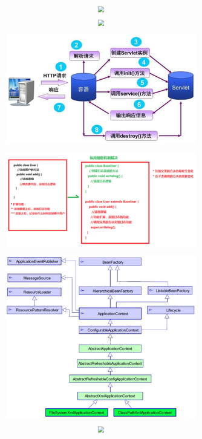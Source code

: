 <div align="center"> <img src="../pics/ java-init-order.png" width=""/></div><br/>


<div align="center"> <img src="../pics/Iterator-1.jpg" width=""/></div><br/>

<div align="center"> <img src="../pics/servlet-life-cycle.jpg" width=""/></div><br/>







<div align="center"> <img src="../pics/apo-c1.png" width=""/></div><br/>



<div align="center"> <img src="../pics/beanfactory.jpg" width=""/></div><br/>

<div align="center"> <img src="../pics/bean-init.png.png" width=""/></div><br/>





